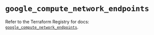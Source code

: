 # `google_compute_network_endpoints`

Refer to the Terraform Registry for docs: [`google_compute_network_endpoints`](https://registry.terraform.io/providers/hashicorp/google/6.10.0/docs/resources/compute_network_endpoints).
